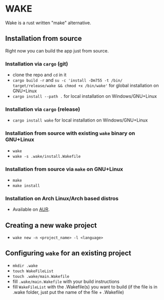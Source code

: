 # WAKE
Wake is a rust written "make" alternative.

## Installation from source
Right now you can build the app just from source.
### Installation via ```cargo``` (git)
* clone the repo and ```cd``` in it
* ```cargo build -r``` and ```su -c 'install -Dm755 -t /bin/ target/release/wake && chmod +x /bin/wake'``` for global installation on GNU+Linux
* ```cargo install --path .``` for local installation on Windows/GNU+Linux

### Installation via ```cargo``` (release)
* ```cargo install wake``` for local installation on Windows/GNU+Linux
### Installation from source with existing ```wake``` binary on GNU+Linux
* ```wake```
* ```wake -s .wake/install.Wakefile```
### Installation from source via ```make``` on GNU+Linux
* ```make```
* ```make install```
### Installation on Arch Linux/Arch based distros
* Available on [AUR](https://aur.archlinux.org/packages/wake-build-git/).


## Creating a new wake project
* ```wake new -n <project_name> -l <language>```

## Configuring ```wake``` for an existing project
* ```mkdir .wake```
* ```touch WakeFileList```
* ```touch .wake/main.Wakefile```
* fill ```.wake/main.Wakefile``` with your build instructions
* fill ```WakeFileList``` with the .Wakefile(s) you want to build (if the file is in .wake folder, just put the name of the file + .Wakefile)

